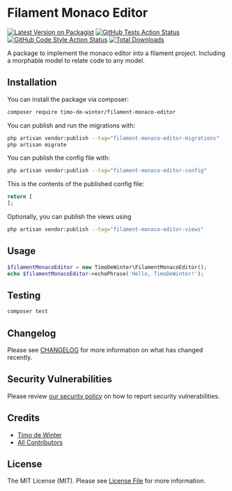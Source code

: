 # Filament Monaco Editor

[![Latest Version on Packagist](https://img.shields.io/packagist/v/timo-de-winter/filament-monaco-editor.svg?style=flat-square)](https://packagist.org/packages/timo-de-winter/filament-monaco-editor)
[![GitHub Tests Action Status](https://img.shields.io/github/actions/workflow/status/timo-de-winter/filament-monaco-editor/run-tests.yml?branch=main&label=tests&style=flat-square)](https://github.com/timo-de-winter/filament-monaco-editor/actions?query=workflow%3Arun-tests+branch%3Amain)
[![GitHub Code Style Action Status](https://img.shields.io/github/actions/workflow/status/timo-de-winter/filament-monaco-editor/fix-php-code-style-issues.yml?branch=main&label=code%20style&style=flat-square)](https://github.com/timo-de-winter/filament-monaco-editor/actions?query=workflow%3A"Fix+PHP+code+style+issues"+branch%3Amain)
[![Total Downloads](https://img.shields.io/packagist/dt/timo-de-winter/filament-monaco-editor.svg?style=flat-square)](https://packagist.org/packages/timo-de-winter/filament-monaco-editor)

A package to implement the monaco editor into a filament project. Including a morphable model to relate code to any model.
## Installation

You can install the package via composer:
```bash
composer require timo-de-winter/filament-monaco-editor
```

You can publish and run the migrations with:
```bash
php artisan vendor:publish --tag="filament-monaco-editor-migrations"
php artisan migrate
```

You can publish the config file with:
```bash
php artisan vendor:publish --tag="filament-monaco-editor-config"
```

This is the contents of the published config file:
```php
return [
];
```

Optionally, you can publish the views using
```bash
php artisan vendor:publish --tag="filament-monaco-editor-views"
```

## Usage
```php
$filamentMonacoEditor = new TimoDeWinter\FilamentMonacoEditor();
echo $filamentMonacoEditor->echoPhrase('Hello, TimoDeWinter!');
```

## Testing
```bash
composer test
```

## Changelog
Please see [CHANGELOG](CHANGELOG.md) for more information on what has changed recently.

## Security Vulnerabilities
Please review [our security policy](../../security/policy) on how to report security vulnerabilities.

## Credits
- [Timo de Winter](https://github.com/timo-de-winter)
- [All Contributors](../../contributors)

## License
The MIT License (MIT). Please see [License File](LICENSE.md) for more information.
